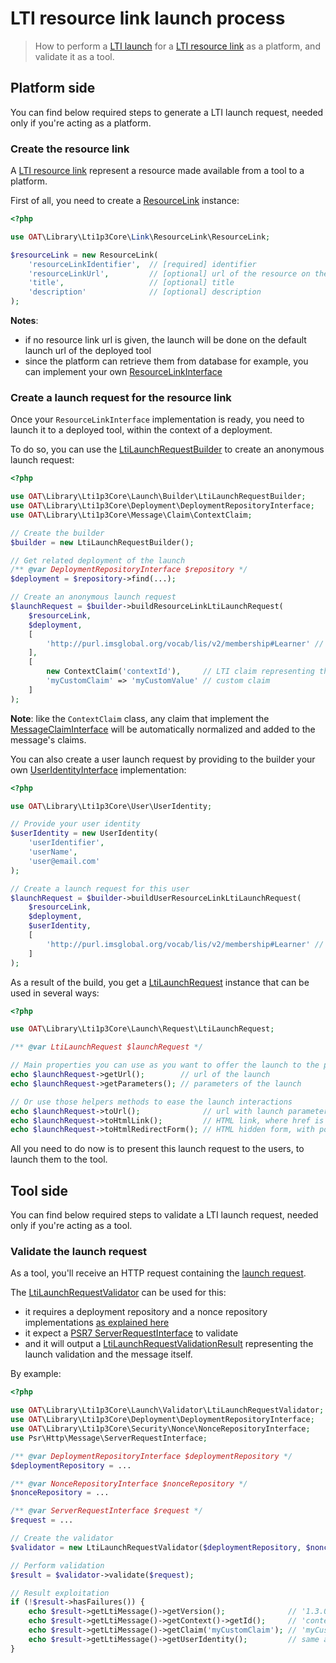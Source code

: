 # LTI resource link launch process

> How to perform a [LTI launch](http://www.imsglobal.org/spec/lti/v1p3#lti-launch-0) for a [LTI resource link](http://www.imsglobal.org/spec/lti/v1p3#resource-link-0) as a platform, and validate it as a tool.

## Platform side

You can find below required steps to generate a LTI launch request, needed only if you're acting as a platform.

### Create the resource link

A [LTI resource link](http://www.imsglobal.org/spec/lti/v1p3#resource-link-0) represent a resource made available from a tool to a platform.

First of all, you need to create a [ResourceLink](../../src/Link/ResourceLink/ResourceLinkInterface.php) instance:
```php
<?php

use OAT\Library\Lti1p3Core\Link\ResourceLink\ResourceLink;

$resourceLink = new ResourceLink(
    'resourceLinkIdentifier',  // [required] identifier
    'resourceLinkUrl',         // [optional] url of the resource on the tool
    'title',                   // [optional] title
    'description'              // [optional] description
);
```
**Notes**:
- if no resource link url is given, the launch will be done on the default launch url of the deployed tool
- since the platform can retrieve them from database for example, you can implement your own [ResourceLinkInterface](../../src/Link/ResourceLink/ResourceLinkInterface.php)

### Create a launch request for the resource link

Once your `ResourceLinkInterface` implementation is ready, you need to launch it to a deployed tool, within the context of a deployment.

To do so, you can use the [LtiLaunchRequestBuilder](../../src/Launch/Builder/LtiLaunchRequestBuilder.php) to create an anonymous launch request:
```php
<?php

use OAT\Library\Lti1p3Core\Launch\Builder\LtiLaunchRequestBuilder;
use OAT\Library\Lti1p3Core\Deployment\DeploymentRepositoryInterface;
use OAT\Library\Lti1p3Core\Message\Claim\ContextClaim;

// Create the builder
$builder = new LtiLaunchRequestBuilder();

// Get related deployment of the launch
/** @var DeploymentRepositoryInterface $repository */
$deployment = $repository->find(...);

// Create an anonymous launch request
$launchRequest = $builder->buildResourceLinkLtiLaunchRequest(
    $resourceLink,
    $deployment,
    [
        'http://purl.imsglobal.org/vocab/lis/v2/membership#Learner' // role
    ], 
    [
        new ContextClaim('contextId'),     // LTI claim representing the context 
        'myCustomClaim' => 'myCustomValue' // custom claim
    ]
);
```
**Note**: like the `ContextClaim` class, any claim that implement the [MessageClaimInterface](../../src/Message/Claim/MessageClaimInterface.php) will be automatically normalized and added to the message's claims.

You can also create a user launch request by providing to the builder your own [UserIdentityInterface](../../src/User/UserIdentityInterface.php) implementation:
```php
<?php

use OAT\Library\Lti1p3Core\User\UserIdentity;

// Provide your user identity
$userIdentity = new UserIdentity(
    'userIdentifier',
    'userName',
    'user@email.com'
);

// Create a launch request for this user
$launchRequest = $builder->buildUserResourceLinkLtiLaunchRequest(
    $resourceLink,
    $deployment,
    $userIdentity,
    [
        'http://purl.imsglobal.org/vocab/lis/v2/membership#Learner' // role
    ]
);
```

As a result of the build, you get a [LtiLaunchRequest](../../src/Launch/Request/LtiLaunchRequest.php) instance that can be used in several ways:
```php
<?php

use OAT\Library\Lti1p3Core\Launch\Request\LtiLaunchRequest;

/** @var LtiLaunchRequest $launchRequest */

// Main properties you can use as you want to offer the launch to the platform users
echo $launchRequest->getUrl();        // url of the launch
echo $launchRequest->getParameters(); // parameters of the launch

// Or use those helpers methods to ease the launch interactions
echo $launchRequest->toUrl();              // url with launch parameters as query parameters
echo $launchRequest->toHtmlLink();         // HTML link, where href is the output url
echo $launchRequest->toHtmlRedirectForm(); // HTML hidden form, with possibility of auto redirection
```

All you need to do now is to present this launch request to the users, to launch them to the tool.

## Tool side

You can find below required steps to validate a LTI launch request, needed only if you're acting as a tool.

### Validate the launch request

As a tool, you'll receive an HTTP request containing the [launch request](http://www.imsglobal.org/spec/lti/v1p3#resource-link-launch-request-message).

The [LtiLaunchRequestValidator](../../src/Launch/Validator/LtiLaunchRequestValidator.php) can be used for this:
- it requires a deployment repository and a nonce repository implementations [as explained here](../quickstart/interfaces.md)
- it expect a [PSR7 ServerRequestInterface](https://www.php-fig.org/psr/psr-7/#321-psrhttpmessageserverrequestinterface) to validate
- and it will output a [LtiLaunchRequestValidationResult](../../src/Launch/Validator/LtiLaunchRequestValidationResult.php) representing the launch validation and the message itself.

By example:
```php
<?php

use OAT\Library\Lti1p3Core\Launch\Validator\LtiLaunchRequestValidator;
use OAT\Library\Lti1p3Core\Deployment\DeploymentRepositoryInterface;
use OAT\Library\Lti1p3Core\Security\Nonce\NonceRepositoryInterface;
use Psr\Http\Message\ServerRequestInterface;

/** @var DeploymentRepositoryInterface $deploymentRepository */
$deploymentRepository = ...

/** @var NonceRepositoryInterface $nonceRepository */
$nonceRepository = ...

/** @var ServerRequestInterface $request */
$request = ...

// Create the validator
$validator = new LtiLaunchRequestValidator($deploymentRepository, $nonceRepository);

// Perform validation
$result = $validator->validate($request);

// Result exploitation
if (!$result->hasFailures()) {
    echo $result->getLtiMessage()->getVersion();              // '1.3.0'
    echo $result->getLtiMessage()->getContext()->getId();     // 'contextId'
    echo $result->getLtiMessage()->getClaim('myCustomClaim'); // 'myCustomValue'
    echo $result->getLtiMessage()->getUserIdentity();         // same as above $userIdentity 
} 
```